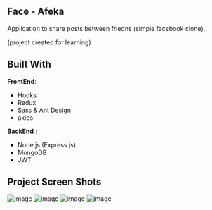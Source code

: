 ## Face - Afeka

Application to share posts between friedns (simple facebook clone).

(project created for learning)

## Built With

**FrontEnd**:

- Hooks
- Redux
- Sass & Ant Design
- axios

**BackEnd** :

- Node.js (Express.js)
- MongoDB
- JWT

## Project Screen Shots

![image](https://user-images.githubusercontent.com/54754198/90021662-3df95680-dcba-11ea-9b8f-bfc5994e7d61.png)
![image](https://user-images.githubusercontent.com/54754198/90021768-5ff2d900-dcba-11ea-869e-0644f8e6365e.png)
![image](https://user-images.githubusercontent.com/54754198/90021850-739e3f80-dcba-11ea-8131-4dd8a8dcf888.png)
![image](https://user-images.githubusercontent.com/54754198/90022052-b3652700-dcba-11ea-99be-c4a2ee9b3ea4.png)
